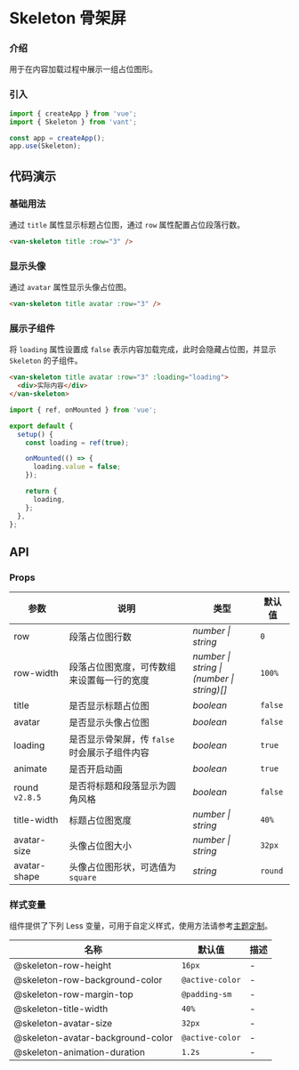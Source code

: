 # Skeleton 骨架屏

### 介绍

用于在内容加载过程中展示一组占位图形。

### 引入

```js
import { createApp } from 'vue';
import { Skeleton } from 'vant';

const app = createApp();
app.use(Skeleton);
```

## 代码演示

### 基础用法

通过 `title` 属性显示标题占位图，通过 `row` 属性配置占位段落行数。

```html
<van-skeleton title :row="3" />
```

### 显示头像

通过 `avatar` 属性显示头像占位图。

```html
<van-skeleton title avatar :row="3" />
```

### 展示子组件

将 `loading` 属性设置成 `false` 表示内容加载完成，此时会隐藏占位图，并显示 `Skeleton` 的子组件。

```html
<van-skeleton title avatar :row="3" :loading="loading">
  <div>实际内容</div>
</van-skeleton>
```

```js
import { ref, onMounted } from 'vue';

export default {
  setup() {
    const loading = ref(true);

    onMounted(() => {
      loading.value = false;
    });

    return {
      loading,
    };
  },
};
```

## API

### Props

| 参数 | 说明 | 类型 | 默认值 |
| --- | --- | --- | --- |
| row | 段落占位图行数 | _number \| string_ | `0` |
| row-width | 段落占位图宽度，可传数组来设置每一行的宽度 | _number \| string \|<br>(number \| string)[]_ | `100%` |
| title | 是否显示标题占位图 | _boolean_ | `false` |
| avatar | 是否显示头像占位图 | _boolean_ | `false` |
| loading | 是否显示骨架屏，传 `false` 时会展示子组件内容 | _boolean_ | `true` |
| animate | 是否开启动画 | _boolean_ | `true` |
| round `v2.8.5` | 是否将标题和段落显示为圆角风格 | _boolean_ | `false` |
| title-width | 标题占位图宽度 | _number \| string_ | `40%` |
| avatar-size | 头像占位图大小 | _number \| string_ | `32px` |
| avatar-shape | 头像占位图形状，可选值为 `square` | _string_ | `round` |

### 样式变量

组件提供了下列 Less 变量，可用于自定义样式，使用方法请参考[主题定制](#/zh-CN/theme)。

| 名称                              | 默认值          | 描述 |
| --------------------------------- | --------------- | ---- |
| @skeleton-row-height              | `16px`          | -    |
| @skeleton-row-background-color    | `@active-color` | -    |
| @skeleton-row-margin-top          | `@padding-sm`   | -    |
| @skeleton-title-width             | `40%`           | -    |
| @skeleton-avatar-size             | `32px`          | -    |
| @skeleton-avatar-background-color | `@active-color` | -    |
| @skeleton-animation-duration      | `1.2s`          | -    |
